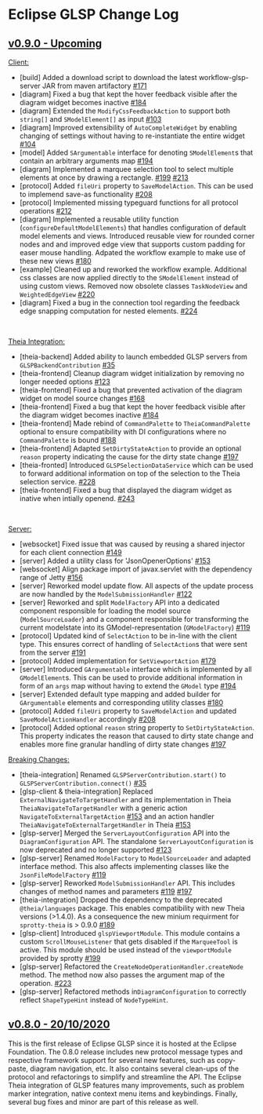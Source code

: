 # Eclipse GLSP Change Log

## [v0.9.0 - Upcoming]()
<a name="client_changes_1.9.0">[Client:](#client_changes_1.9.0)</a>
- [build] Added a download script to download the latest workflow-glsp-server JAR from maven artifactory [#171](https://github.com/eclipse-glsp/glsp-client/pull/99)
- [diagram] Fixed a bug that kept the hover feedback visible after the diagram widget becomes inactive [#184](https://github.com/eclipse-glsp/glsp-client/pull/102)
- [diagram] Extended the `ModifyCssFeedbackAction` to support both `string[]` and `SModelElement[]` as input [#103](https://github.com/eclipse-glsp/glsp-client/pull/103)
- [diagram] Improved extensibility of `AutoCompleteWidget` by enabling changing of settings without having to re-instantiate the entire widget [#104](https://github.com/eclipse-glsp/glsp-client/pull/104)
- [model] Added `SArgumentable` interface for denoting `SModelElement`s that contain an arbitrary arguments map [#194](https://github.com/eclipse-glsp/glsp-client/pull/106)
- [diagram] Implemented a marquee selection tool to select multiple elements at once by drawing a rectangle. [#199](https://github.com/eclipse-glsp/glsp-client/pull/108) [#213](https://github.com/eclipse-glsp/glsp-client/pull/120)
- [protocol] Added `fileUri` property to `SaveModelAction`. This can be used to implemend save-as functionality [#208](https://github.com/eclipse-glsp/glsp-client/pull/109)
- [protocol] Implemented missing typeguard functions for all protocol operations [#212](https://github.com/eclipse-glsp/glsp-client/pull/110)
- [diagram] Implemented a reusable utility function (`configureDefaultModelElements`) that handles configuration of default model elements and views. 
Introduced reusable view for rounded corner nodes and and improved edge view that supports custom padding for easer mouse handling. Adpated the workflow example to make use of these new views [#180](https://github.com/eclipse-glsp/glsp-client/pull/113)
- [example] Cleaned up and reworked the workflow example. Additional css classes are now applied directly to the `SModelElement` instead of using custom views. Removed now obsolete classes `TaskNodeView` and `WeightedEdgeView` [#220](https://github.com/eclipse-glsp/glsp-client/pull/116)
- [diagram] Fixed a bug in the connection tool regarding the feedback edge snapping computation for nested elements. [#224](https://github.com/eclipse-glsp/glsp-client/pull/123)
<br>


<a name="theia_changes_1.9.0">[Theia Integration:](#theia_changes_1.9.0)</a>
- [theia-backend] Added ability to launch embedded GLSP servers from `GLSPBackendContribution` [#35](https://github.com/eclipse-glsp/glsp-theia-integration/pull/55)
- [theia-frontend] Cleanup diagram widget initialization by removing no longer needed options [#123](https://github.com/eclipse-glsp/glsp-theia-integration/pull/60)
- [theia-frontend] Fixed a bug that prevented activation of the diagram widget on model source changes [#168](https://github.com/eclipse-glsp/glsp-theia-integration/pull/61)
- [theia-frontend] Fixed a bug that kept the hover feedback visible after the diagram widget becomes inactive [#184](https://github.com/eclipse-glsp/glsp-theia-integration/pull/64)
- [theia-frontend] Made rebind of `CommandPalette` to `TheiaCommandPalette` optional to ensure compatibility with DI configurations where no `CommandPalette` is bound [#188](https://github.com/eclipse-glsp/glsp-theia-integration/pull/65)
- [theia-frontend] Adapted `SetDirtyStateAction` to provide an optional `reason` property indicating the cause for the dirty state change  [#197](https://github.com/eclipse-glsp/glsp-theia-integration/pull/67)
- [theia-fronted] Introduced `GLSPSelectionDataService` which can be used to forward additional information on top of the selection to the Theia selection service. [#228](https://github.com/eclipse-glsp/glsp/issues/228)
- [theia-frontend] Fixed a bug that displayed the diagram widget as inative when intially openend. [#243](https://github.com/eclipse-glsp/glsp-theia-integration/pull/75)
<br>

<a name="server_changes_1.9.0">[Server:](#server_changes_1.9.0)</a>

- [websocket] Fixed issue that was caused by reusing a shared injector for each client connection [#149](https://github.com/eclipse-glsp/glsp-server/pull/91)
- [server] Added a utility class for 'JsonOpenerOptions' [#153](https://github.com/eclipse-glsp/glsp-server/pull/93)
- [websocket] Align package import of javax.servlet with the dependency range of Jetty [#156](https://github.com/eclipse-glsp/glsp-server/pull/94)
- [server] Reworked model update flow. All aspects of the update process are now handled by the `ModelSubmissionHandler` [#122](https://github.com/eclipse-glsp/glsp-server/pull/95)
- [server] Reworked and split `ModelFactory` API into a dedicated component responsible for loading the model source (`ModelSourceLoader`) and a component responsible for transforming the current modelstate into its GModel-representation (`GModelFactory`)  [#119](https://github.com/eclipse-glsp/glsp-server/pull/96)
- [protocol] Updated kind of `SelectAction` to be in-line with the client type. This ensures correct of handling of `SelectAction`s that were sent from the server [#191](https://github.com/eclipse-glsp/glsp-server/pull/98)
- [protocol] Added implementation for `SetViewportAction` [#179](https://github.com/eclipse-glsp/glsp-server/pull/99)
- [server] Introduced `GArgumentable` interface which is implemented by all `GModelElement`s. This can be used to provide additional information in form of an `args` map without having to extend the `GModel` type [#194](https://github.com/eclipse-glsp/glsp-server/pull/100)
- [server] Extended default type mapping and added builder for `GArgumentable` elements and corresponding utility classes [#180](https://github.com/eclipse-glsp/glsp-server/pull/105)
- [protocol]  Added `fileUri` property to `SaveModelAction` and updated `SaveModelActionHandler` accordingly [#208](https://github.com/eclipse-glsp/glsp-server/pull/103/)
- [protocol] Added optional `reason` string property to `SetDirtyStateAction`. This property indicates the reason that caused to dirty state change and enables more fine granular handling of dirty state changes [#197](https://github.com/eclipse-glsp/glsp-server/pull/101)

<a name="breaking_changes_1.9.0">[Breaking Changes:](#breaking_changes_1.9.0)</a>
- [theia-integration] Renamed `GLSPServerContribution.start()` to `GLSPServerContribution.connect()` [#35](https://github.com/eclipse-glsp/glsp-theia-integration/pull/55)
- [glsp-client & theia-integration] Replaced `ExternalNavigateToTargetHandler` and its implementation in Theia `TheiaNavigateToTargetHandler` with a generic action `NavigateToExternalTargetAction` [#153](https://github.com/eclipse-glsp/glsp-client/pull/95) and an action handler `TheiaNavigateToExternalTargetHandler` in Theia [#153](https://github.com/eclipse-glsp/glsp-theia-integration/pull/57)
- [glsp-server] Merged the `ServerLayoutConfiguration` API into the `DiagramConfiguration` API. The standalone `ServerLayoutConfiguration` is now deprecated and no longer supported [#123](https://github.com/eclipse-glsp/glsp-server/pull/95)
- [glsp-server] Renamed `ModelFactory` to `ModelSourceLoader` and adapted interface method. This also affects implementing classes like the `JsonFileModelFactory` [#119](https://github.com/eclipse-glsp/glsp-server/pull/96)
- [glsp-server] Reworked `ModelSubmissionHandler` API. This includes changes of method names and parameters [#119](https://github.com/eclipse-glsp/glsp-server/pull/96) [#197](https://github.com/eclipse-glsp/glsp-server/pull/101)
- [theia-integration] Dropped the dependency to the deprecated `@theia/languages` package. This enables  compatibility with new Theia versions (>1.4.0). As a consequence the new minium requirment for `sprotty-theia` is > 0.9.0 [#189](https://github.com/eclipse-glsp/glsp-theia-integration/pull/66)
- [glsp-client] Introduced `glspViewportModule`. This module contains a custom `ScrollMouseListener` that gets disabled if the `MarqueeTool` is active. This module should be used instead of the `viewportModule` provided by sprotty [#199](https://github.com/eclipse-glsp/glsp-client/pull/108)
- [glsp-server] Refactored the `CreateNodeOperationHandler.createNode` method. The method now also passes the argument map of the operation. [#223](https://github.com/eclipse-glsp/glsp-server/pull/108)
- [glsp-server] Refactored methods in`DiagramConfiguration` to correctly reflect `ShapeTypeHint` instead of `NodeTypeHint`.


## [v0.8.0 - 20/10/2020](https://github.com/eclipse-glsp/glsp/releases/tag/0.8.0)

This is the first release of Eclipse GLSP since it is hosted at the Eclipse Foundation. The 0.8.0 release includes new protocol message types and respective framework support for several new features, such as copy-paste, diagram navigation, etc. It also contains several clean-ups of the protocol and refactorings to simplify and streamline the API. The Eclipse Theia integration of GLSP features many improvements, such as problem marker integration, native context menu items and keybindings. Finally, several bug fixes and minor are part of this release as well.
